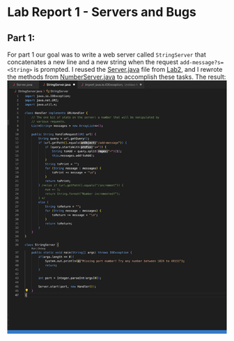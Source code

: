 # Lab Report 1 - Servers and Bugs
## Part 1: 
For part 1 our goal was to write a web server called `StringServer` that concatenates a new line and a new string when the request 
  `add-message?s=<String>` is prompted. 
I reused the [Server.java](github.com/pmckenna2425/blob/main/Server.java) file from [Lab2](https://github.com/pmckenna2425/wavelet), and I rewrote the methods from [NumberServer.java](https://github.com/pmckenna2425/wavelet/blob/master/NumberServer.java) to accomplish these tasks. 
The result: 
![Code](StringServerCode.png)

